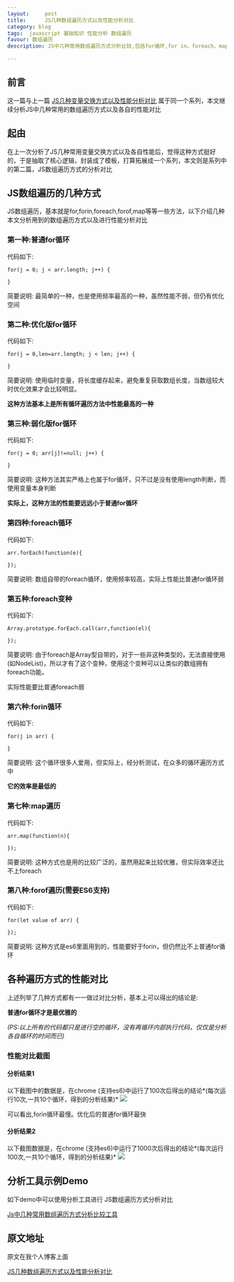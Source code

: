 ```yaml
---
layout:     post
title:      JS几种数组遍历方式以及性能分析对比
category: blog
tags:  javascript 基础知识 性能分析 数组遍历
favour: 数组遍历
description: JS中几种常用数组遍历方式分析比较,包括for循环,for in，foreach，map法等

---
```


## 前言
这一篇与上一篇 [JS几种变量交换方式以及性能分析对比](https://jchanghong.github.io/2016/11/21/baseKnowlenge_javascript_exchangeValue) 属于同一个系列，本文继续分析JS中几种常用的数组遍历方式以及各自的性能对比

## 起由
在上一次分析了JS几种常用变量交换方式以及各自性能后，觉得这种方式挺好的，于是抽取了核心逻辑，封装成了模板，打算拓展成一个系列，本文则是系列中的第二篇，JS数组遍历方式的分析对比

## JS数组遍历的几种方式
JS数组遍历，基本就是for,forin,foreach,forof,map等等一些方法，以下介绍几种本文分析用到的数组遍历方式以及进行性能分析对比

### 第一种:普通for循环

代码如下:

``` 
for(j = 0; j < arr.length; j++) {
   
} 
```
简要说明:
最简单的一种，也是使用频率最高的一种，虽然性能不弱，但仍有优化空间

### 第二种:优化版for循环

代码如下:

``` 
for(j = 0,len=arr.length; j < len; j++) {
   
}
```
简要说明:
使用临时变量，将长度缓存起来，避免重复获取数组长度，当数组较大时优化效果才会比较明显。

**这种方法基本上是所有循环遍历方法中性能最高的一种**

### 第三种:弱化版for循环

代码如下:

``` 
for(j = 0; arr[j]!=null; j++) {
   
}
```
简要说明:
这种方法其实严格上也属于for循环，只不过是没有使用length判断，而使用变量本身判断

**实际上，这种方法的性能要远远小于普通for循环**

### 第四种:foreach循环

代码如下:

``` 
arr.forEach(function(e){  
   
});
```
简要说明:
数组自带的foreach循环，使用频率较高，实际上性能比普通for循环弱

### 第五种:foreach变种

代码如下:

``` 
Array.prototype.forEach.call(arr,function(el){  
   
});
```
简要说明:
由于foreach是Array型自带的，对于一些非这种类型的，无法直接使用(如NodeList)，所以才有了这个变种，使用这个变种可以让类似的数组拥有foreach功能。

实际性能要比普通foreach弱

### 第六种:forin循环

代码如下:

``` 
for(j in arr) {
   
}
```
简要说明:
这个循环很多人爱用，但实际上，经分析测试，在众多的循环遍历方式中

**它的效率是最低的**

### 第七种:map遍历

代码如下:

``` 
arr.map(function(n){  
   
});
```
简要说明:
这种方式也是用的比较广泛的，虽然用起来比较优雅，但实际效率还比不上foreach

### 第八种:forof遍历(需要ES6支持)

代码如下:

``` 
for(let value of arr) {  
   
});
```
简要说明:
这种方式是es6里面用到的，性能要好于forin，但仍然比不上普通for循环

## 各种遍历方式的性能对比
上述列举了几种方式都有一一做过对比分析，基本上可以得出的结论是: 

**普通for循环才是最优雅的**

*(PS:以上所有的代码都只是进行空的循环，没有再循环内部执行代码，仅仅是分析各自循环的时间而已)*

### 性能对比截图

#### 分析结果1
以下截图中的数据是，在chrome (支持es6)中运行了100次后得出的结论*(每次运行10次,一共10个循环，得到的分析结果)*
![](https://jchanghong.github.io/jsfoundation-perfanalysis/staticresource/performanceAnalysis/demo_js_performanceAnalysis_jsarrayGoThrough_1.png)

可以看出,forin循环最慢。优化后的普通for循环最快

#### 分析结果2
以下截图数据是，在chrome (支持es6)中运行了1000次后得出的结论*(每次运行100次,一共10个循环，得到的分析结果)*
![](https://jchanghong.github.io/jsfoundation-perfanalysis/staticresource/performanceAnalysis/demo_js_performanceAnalysis_jsarrayGoThrough_2.png)

## 分析工具示例Demo
如下demo中可以使用分析工具进行 JS数组遍历方式分析对比

[Js中几种常用数组遍历方式分析比较工具](https://jchanghong.github.io/jsfoundation-perfanalysis/html/performanceAnalysis/demo_performanceAnalysis_jsarrayGoThrough.html)

## 原文地址
原文在我个人博客上面

[JS几种数组遍历方式以及性能分析对比](https://jchanghong.github.io/2016/11/25/baseKnowlenge_javascript_jsarrayGoThrough.html)

